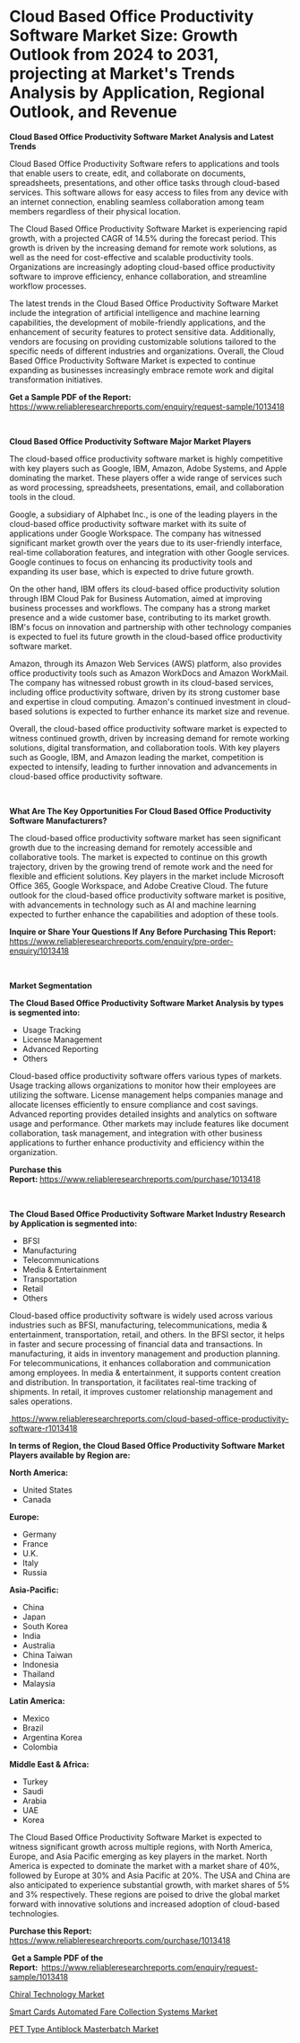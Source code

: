 <p><h1>Cloud Based Office Productivity Software Market Size: Growth Outlook from 2024 to 2031, projecting at Market's Trends Analysis by Application, Regional Outlook, and Revenue</h1></p><p><strong>Cloud Based Office Productivity Software Market Analysis and Latest Trends</strong></p>
<p><p>Cloud Based Office Productivity Software refers to applications and tools that enable users to create, edit, and collaborate on documents, spreadsheets, presentations, and other office tasks through cloud-based services. This software allows for easy access to files from any device with an internet connection, enabling seamless collaboration among team members regardless of their physical location.</p><p>The Cloud Based Office Productivity Software Market is experiencing rapid growth, with a projected CAGR of 14.5% during the forecast period. This growth is driven by the increasing demand for remote work solutions, as well as the need for cost-effective and scalable productivity tools. Organizations are increasingly adopting cloud-based office productivity software to improve efficiency, enhance collaboration, and streamline workflow processes.</p><p>The latest trends in the Cloud Based Office Productivity Software Market include the integration of artificial intelligence and machine learning capabilities, the development of mobile-friendly applications, and the enhancement of security features to protect sensitive data. Additionally, vendors are focusing on providing customizable solutions tailored to the specific needs of different industries and organizations. Overall, the Cloud Based Office Productivity Software Market is expected to continue expanding as businesses increasingly embrace remote work and digital transformation initiatives.</p></p>
<p><strong>Get a Sample PDF of the Report:&nbsp;</strong> <a href="https://www.reliableresearchreports.com/enquiry/request-sample/1013418">https://www.reliableresearchreports.com/enquiry/request-sample/1013418</a></p>
<p>&nbsp;</p>
<p><strong>Cloud Based Office Productivity Software Major Market Players</strong></p>
<p><p>The cloud-based office productivity software market is highly competitive with key players such as Google, IBM, Amazon, Adobe Systems, and Apple dominating the market. These players offer a wide range of services such as word processing, spreadsheets, presentations, email, and collaboration tools in the cloud.</p><p>Google, a subsidiary of Alphabet Inc., is one of the leading players in the cloud-based office productivity software market with its suite of applications under Google Workspace. The company has witnessed significant market growth over the years due to its user-friendly interface, real-time collaboration features, and integration with other Google services. Google continues to focus on enhancing its productivity tools and expanding its user base, which is expected to drive future growth.</p><p>On the other hand, IBM offers its cloud-based office productivity solution through IBM Cloud Pak for Business Automation, aimed at improving business processes and workflows. The company has a strong market presence and a wide customer base, contributing to its market growth. IBM's focus on innovation and partnership with other technology companies is expected to fuel its future growth in the cloud-based office productivity software market.</p><p>Amazon, through its Amazon Web Services (AWS) platform, also provides office productivity tools such as Amazon WorkDocs and Amazon WorkMail. The company has witnessed robust growth in its cloud-based services, including office productivity software, driven by its strong customer base and expertise in cloud computing. Amazon's continued investment in cloud-based solutions is expected to further enhance its market size and revenue.</p><p>Overall, the cloud-based office productivity software market is expected to witness continued growth, driven by increasing demand for remote working solutions, digital transformation, and collaboration tools. With key players such as Google, IBM, and Amazon leading the market, competition is expected to intensify, leading to further innovation and advancements in cloud-based office productivity software.</p></p>
<p>&nbsp;</p>
<p><strong>What Are The Key Opportunities For Cloud Based Office Productivity Software Manufacturers?</strong></p>
<p><p>The cloud-based office productivity software market has seen significant growth due to the increasing demand for remotely accessible and collaborative tools. The market is expected to continue on this growth trajectory, driven by the growing trend of remote work and the need for flexible and efficient solutions. Key players in the market include Microsoft Office 365, Google Workspace, and Adobe Creative Cloud. The future outlook for the cloud-based office productivity software market is positive, with advancements in technology such as AI and machine learning expected to further enhance the capabilities and adoption of these tools.</p></p>
<p><strong>Inquire or Share Your Questions If Any Before Purchasing This Report:</strong> <a href="https://www.reliableresearchreports.com/enquiry/pre-order-enquiry/1013418">https://www.reliableresearchreports.com/enquiry/pre-order-enquiry/1013418</a></p>
<p>&nbsp;</p>
<p><strong>Market Segmentation</strong></p>
<p><strong>The Cloud Based Office Productivity Software Market Analysis by types is segmented into:</strong></p>
<p><ul><li>Usage Tracking</li><li>License Management</li><li>Advanced Reporting</li><li>Others</li></ul></p>
<p><p>Cloud-based office productivity software offers various types of markets. Usage tracking allows organizations to monitor how their employees are utilizing the software. License management helps companies manage and allocate licenses efficiently to ensure compliance and cost savings. Advanced reporting provides detailed insights and analytics on software usage and performance. Other markets may include features like document collaboration, task management, and integration with other business applications to further enhance productivity and efficiency within the organization.</p></p>
<p><strong>Purchase this Report:&nbsp;</strong><a href="https://www.reliableresearchreports.com/purchase/1013418">https://www.reliableresearchreports.com/purchase/1013418</a></p>
<p>&nbsp;</p>
<p><strong>The Cloud Based Office Productivity Software Market Industry Research by Application is segmented into:</strong></p>
<p><ul><li>BFSI</li><li>Manufacturing</li><li>Telecommunications</li><li>Media & Entertainment</li><li>Transportation</li><li>Retail</li><li>Others</li></ul></p>
<p><p>Cloud-based office productivity software is widely used across various industries such as BFSI, manufacturing, telecommunications, media & entertainment, transportation, retail, and others. In the BFSI sector, it helps in faster and secure processing of financial data and transactions. In manufacturing, it aids in inventory management and production planning. For telecommunications, it enhances collaboration and communication among employees. In media & entertainment, it supports content creation and distribution. In transportation, it facilitates real-time tracking of shipments. In retail, it improves customer relationship management and sales operations.</p></p>
<p><a href="https://www.reliableresearchreports.com/cloud-based-office-productivity-software-r1013418">&nbsp;https://www.reliableresearchreports.com/cloud-based-office-productivity-software-r1013418</a></p>
<p><strong>In terms of Region, the Cloud Based Office Productivity Software Market Players available by Region are:</strong></p>
<p>
    <p> <strong> North America: </strong>
        <ul>
            <li>United States</li>
            <li>Canada</li>
        </ul>
        </p> 
    <p> <strong> Europe: </strong>
        <ul>
            <li>Germany</li>
            <li>France</li>
            <li>U.K.</li>
            <li>Italy</li>
            <li>Russia</li>
        </ul>
        </p> 
    <p> <strong> Asia-Pacific: </strong>
        <ul>
            <li>China</li>
            <li>Japan</li>
            <li>South Korea</li>
            <li>India</li>
            <li>Australia</li>
            <li>China Taiwan</li>
            <li>Indonesia</li>
            <li>Thailand</li>
            <li>Malaysia</li>
        </ul>
        </p> 
    <p> <strong> Latin America: </strong>
        <ul>
            <li>Mexico</li>
            <li>Brazil</li>
            <li>Argentina Korea</li>
            <li>Colombia</li>
        </ul>
        </p> 
    <p> <strong> Middle East & Africa: </strong>
        <ul>
            <li>Turkey</li>
            <li>Saudi</li>
            <li>Arabia</li>
            <li>UAE</li>
            <li>Korea</li>
        </ul>
    </p>
    </p>
<p><p>The Cloud Based Office Productivity Software Market is expected to witness significant growth across multiple regions, with North America, Europe, and Asia Pacific emerging as key players in the market. North America is expected to dominate the market with a market share of 40%, followed by Europe at 30% and Asia Pacific at 20%. The USA and China are also anticipated to experience substantial growth, with market shares of 5% and 3% respectively. These regions are poised to drive the global market forward with innovative solutions and increased adoption of cloud-based technologies.</p></p>
<p><strong>Purchase this Report: </strong><a href="https://www.reliableresearchreports.com/purchase/1013418">https://www.reliableresearchreports.com/purchase/1013418</a></p>
<p>&nbsp;<strong>Get a Sample PDF of the Report:&nbsp;&nbsp;</strong><a href="https://www.reliableresearchreports.com/enquiry/request-sample/1013418">https://www.reliableresearchreports.com/enquiry/request-sample/1013418</a></p>
<p><strong></strong></p>
<p><p><a href="https://github.com/susanjprice2023/Market-Research-Report-List-1/blob/main/chiral-technology-market.md">Chiral Technology Market</a></p><p><a href="https://www.linkedin.com/pulse/smart-cards-automated-fare-collection-systemsnbspmarket-focuses-aygbe">Smart Cards Automated Fare Collection Systems Market</a></p><p><a href="https://www.linkedin.com/pulse/pet-type-antiblock-masterbatch-market-size-outlook-forecast-2024-j5gqe">PET Type Antiblock Masterbatch Market</a></p></p>